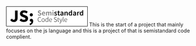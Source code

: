 ![Alt text](image.png)
This is the start of a project that mainly focuses on the js language and this is a project of that is semistandard code complient. 

